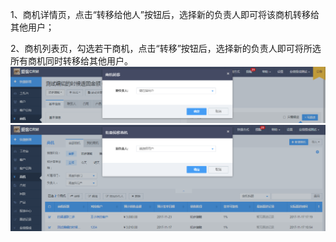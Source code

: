 1、商机详情页，点击“转移给他人”按钮后，选择新的负责人即可将该商机转移给其他用户；

2、商机列表页，勾选若干商机，点击“转移”按钮后，选择新的负责人即可将所选所有商机同时转移给其他用户。![](/assets/6)![](/assets/7)

